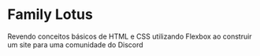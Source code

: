 # Family Lotus

Revendo conceitos básicos de HTML e CSS utilizando Flexbox ao construir um site para uma comunidade do Discord
